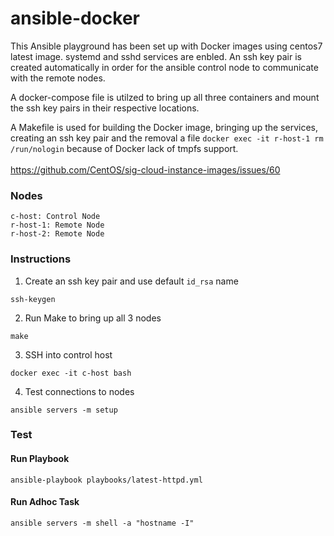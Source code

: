 # ansible-docker

This Ansible playground has been set up with Docker images using centos7 latest image. systemd and sshd services are enbled. An ssh key pair is created automatically in order for the ansible control node to communicate with the remote nodes. 

A docker-compose file is utilzed to bring up all three containers and mount the ssh key pairs in their respective locations. 

A Makefile is used for building the Docker image, bringing up the services, creating an ssh key pair and the removal a file `docker exec -it r-host-1 rm /run/nologin` because of Docker lack of tmpfs support.
<br><br>
https://github.com/CentOS/sig-cloud-instance-images/issues/60

### Nodes
```
c-host: Control Node
r-host-1: Remote Node
r-host-2: Remote Node
```

### Instructions
1. Create an ssh key pair and use default `id_rsa` name
```
ssh-keygen
```
2. Run Make to bring up all 3 nodes
```
make
```
3. SSH into control host
```
docker exec -it c-host bash
```
4. Test connections to nodes
```
ansible servers -m setup
```
### Test
#### Run Playbook
```
ansible-playbook playbooks/latest-httpd.yml
```
#### Run Adhoc Task
```
ansible servers -m shell -a "hostname -I"
```
